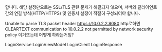 

합니다. 해당 설정만으로는 SSL/TLS 관련 문제가 해결되지 않으며, 서버와 클라이언트 간의 연결 방식(HTTP/HTTPS) 및 인증서 설정이 적절히 구성되어야 합니다.

Unable to parse TLS packet header https://10.0.2.2:8080 http로하면 CLEARTEXT communication to 10.0.2.2 not permitted by network security policy 이거뜨는데 어떻게 하라는거임?

LoginService
LoginViewModel
LoginClient
LoginResponse